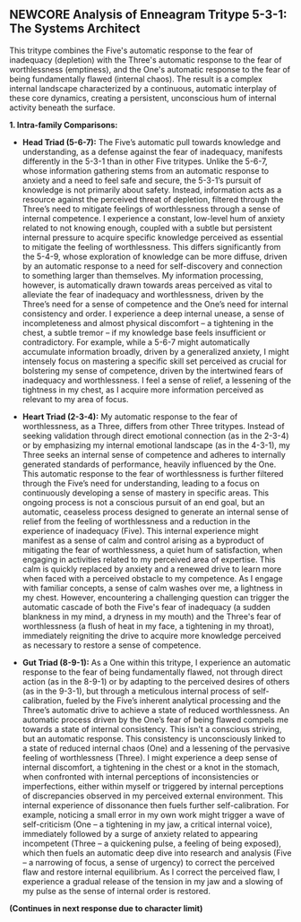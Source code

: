 ## NEWCORE Analysis of Enneagram Tritype 5-3-1: The Systems Architect

This tritype combines the Five's automatic response to the fear of inadequacy (depletion) with the Three's automatic response to the fear of worthlessness (emptiness), and the One's automatic response to the fear of being fundamentally flawed (internal chaos).  The result is a complex internal landscape characterized by a continuous, automatic interplay of these core dynamics, creating a persistent, unconscious hum of internal activity beneath the surface.

**1. Intra-family Comparisons:**

* **Head Triad (5-6-7):** The Five’s automatic pull towards knowledge and understanding, as a defense against the fear of inadequacy, manifests differently in the 5-3-1 than in other Five tritypes. Unlike the 5-6-7, whose information gathering stems from an automatic response to anxiety and a need to feel safe and secure, the 5-3-1’s pursuit of knowledge is not primarily about safety. Instead, information acts as a resource against the perceived threat of depletion, filtered through the Three’s need to mitigate feelings of worthlessness through a sense of internal competence. I experience a constant, low-level hum of anxiety related to not knowing enough, coupled with a subtle but persistent internal pressure to acquire specific knowledge perceived as essential to mitigate the feeling of worthlessness.  This differs significantly from the 5-4-9, whose exploration of knowledge can be more diffuse, driven by an automatic response to a need for self-discovery and connection to something larger than themselves. My information processing, however, is automatically drawn towards areas perceived as vital to alleviate the fear of inadequacy and worthlessness, driven by the Three’s need for a sense of competence and the One’s need for internal consistency and order. I experience a deep internal unease, a sense of incompleteness and almost physical discomfort – a tightening in the chest, a subtle tremor – if my knowledge base feels insufficient or contradictory.  For example, while a 5-6-7 might automatically accumulate information broadly, driven by a generalized anxiety, I might intensely focus on mastering a specific skill set perceived as crucial for bolstering my sense of competence, driven by the intertwined fears of inadequacy and worthlessness.  I feel a sense of relief, a lessening of the tightness in my chest, as I acquire more information perceived as relevant to my area of focus.

* **Heart Triad (2-3-4):** My automatic response to the fear of worthlessness, as a Three, differs from other Three tritypes. Instead of seeking validation through direct emotional connection (as in the 2-3-4) or by emphasizing my internal emotional landscape (as in the 4-3-1), my Three seeks an internal sense of competence and adheres to internally generated standards of performance, heavily influenced by the One. This automatic response to the fear of worthlessness is further filtered through the Five’s need for understanding, leading to a focus on continuously developing a sense of mastery in specific areas. This ongoing process is not a conscious pursuit of an end goal, but an automatic, ceaseless process designed to generate an internal sense of relief from the feeling of worthlessness and a reduction in the experience of inadequacy (Five). This internal experience might manifest as a sense of calm and control arising as a byproduct of mitigating the fear of worthlessness, a quiet hum of satisfaction, when engaging in activities related to my perceived area of expertise.  This calm is quickly replaced by anxiety and a renewed drive to learn more when faced with a perceived obstacle to my competence.  As I engage with familiar concepts, a sense of calm washes over me, a lightness in my chest. However, encountering a challenging question can trigger the automatic cascade of both the Five's fear of inadequacy (a sudden blankness in my mind, a dryness in my mouth) and the Three's fear of worthlessness (a flush of heat in my face, a tightening in my throat), immediately reigniting the drive to acquire more knowledge perceived as necessary to restore a sense of competence.

* **Gut Triad (8-9-1):** As a One within this tritype, I experience an automatic response to the fear of being fundamentally flawed, not through direct action (as in the 8-9-1) or by adapting to the perceived desires of others (as in the 9-3-1), but through a meticulous internal process of self-calibration, fueled by the Five’s inherent analytical processing and the Three’s automatic drive to achieve a state of reduced worthlessness.  An automatic process driven by the One’s fear of being flawed compels me towards a state of internal consistency. This isn't a conscious striving, but an automatic response.  This consistency is unconsciously linked to a state of reduced internal chaos (One) and a lessening of the pervasive feeling of worthlessness (Three). I might experience a deep sense of internal discomfort, a tightening in the chest or a knot in the stomach, when confronted with internal perceptions of inconsistencies or imperfections, either within myself or triggered by internal perceptions of discrepancies observed in my perceived external environment. This internal experience of dissonance then fuels further self-calibration.  For example, noticing a small error in my own work might trigger a wave of self-criticism (One – a tightening in my jaw, a critical internal voice), immediately followed by a surge of anxiety related to appearing incompetent (Three – a quickening pulse, a feeling of being exposed), which then fuels an automatic deep dive into research and analysis (Five – a narrowing of focus, a sense of urgency) to correct the perceived flaw and restore internal equilibrium.  As I correct the perceived flaw, I experience a gradual release of the tension in my jaw and a slowing of my pulse as the sense of internal order is restored.


**(Continues in next response due to character limit)**
